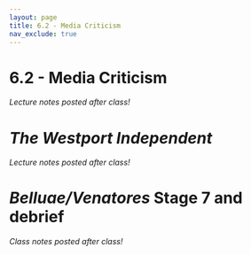 ```yaml
---
layout: page
title: 6.2 - Media Criticism
nav_exclude: true
---
```


# 6.2 - Media Criticism

*Lecture notes posted after class!*

# *The Westport Independent*

*Lecture notes posted after class!*

# *Belluae/Venatores* Stage 7 and debrief

*Class notes posted after class!*